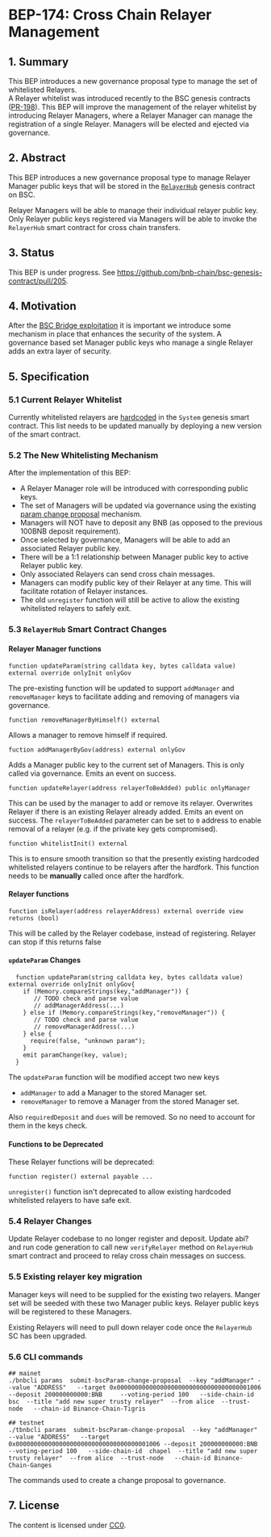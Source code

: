 # BEP-174: Cross Chain Relayer Management

## 1. Summary

This BEP introduces a new governance proposal type to manage the set of whitelisted Relayers.  
A Relayer whitelist was introduced recently to the BSC genesis contracts ([PR-198](https://github.com/bnb-chain/bsc-genesis-contract/pull/198)). 
This BEP will improve the management of the relayer whitelist by introducing Relayer Managers, where a Relayer Manager can manage the registration of a single Relayer. 
Managers will be elected and ejected via governance.

## 2. Abstract

This BEP introduces a new governance proposal type to manage Relayer Manager public keys that will be stored in the [`RelayerHub`](https://github.com/bnb-chain/bsc-genesis-contract/blob/71dcd4c409a68a6e084645a9f1f80adecd5a4269/contracts/RelayerHub.sol) genesis contract on BSC.  

Relayer Managers will be able to manage their individual relayer public key.  Only Relayer public keys registered via Managers will be able to invoke the `RelayerHub` smart contract for cross chain transfers.  


## 3. Status

This BEP is under progress. See https://github.com/bnb-chain/bsc-genesis-contract/pull/205.

## 4. Motivation

After the [BSC Bridge exploitation](https://github.com/verichains/public-audit-reports/discussions/17) it is important we introduce some mechanism in place that enhances the security of the system. A governance based set Manager public keys who manage a single Relayer adds an extra layer of security.


## 5. Specification


### 5.1 Current Relayer Whitelist

Currently whitelisted relayers are [hardcoded](https://github.com/bnb-chain/bsc-genesis-contract/blob/a8476b2aefba0a66db86311ab44d43d7e2df24fe/contracts/System.sol#L88) in the `System` genesis smart contract.  This list needs to be updated manually by deploying a new version of the smart contract.

### 5.2 The New Whitelisting Mechanism
After the implementation of this BEP:

- A Relayer Manager role will be introduced with corresponding public keys.   
- The set of Managers will be updated via governance using the existing [param change proposal](https://github.com/bnb-chain/bnb-chain.github.io/blob/master/docs/learn/bsc-gov-workflow.md#submit-cross-chain-param-change-proposal) mechanism.
- Managers will NOT have to deposit any BNB (as opposed to the previous 100BNB deposit requirement). 
- Once selected by governance, Managers will be able to add an associated Relayer public key.
- There will be a 1:1 relationship between Manager public key to active Relayer public key.
- Only associated Relayers can send cross chain messages. 
- Managers can modify public key of their Relayer at any time. This will facilitate rotation of Relayer instances.
- The old `unregister` function will still be active to allow the existing whitelisted relayers to safely exit.

### 5.3 `RelayerHub` Smart Contract Changes
#### Relayer Manager functions

```
function updateParam(string calldata key, bytes calldata value) external override onlyInit onlyGov
```
The pre-existing function will be updated to support `addManager` and `removeManager` keys to facilitate adding and removing of managers via governance.

```
function removeManagerByHimself() external
```
Allows a manager to remove himself if required.

```
fuction addManagerByGov(address) external onlyGov
```
Adds a Manager public key to the current set of Managers. This is only called via governance. Emits an event on success.

```
function updateRelayer(address relayerToBeAdded) public onlyManager
```
This can be used by the manager to add or remove its relayer. Overwrites Relayer if there is an existing Relayer already added. Emits an event on success. The `relayerToBeAdded` parameter can be set to `0` address to enable removal of a relayer (e.g. if the private key gets compromised).

```
function whitelistInit() external 
```
This is to ensure smooth transition so that the presently existing hardcoded whitelisted relayers continue to be relayers after the hardfork. This function needs to be **manually** called once after the hardfork.

#### Relayer functions
```
function isRelayer(address relayerAddress) external override view returns (bool)
```
This will be called by the Relayer codebase, instead of registering.  Relayer can stop if this returns false


#### `updateParam` Changes

```
  function updateParam(string calldata key, bytes calldata value) external override onlyInit onlyGov{
    if (Memory.compareStrings(key,"addManager")) {
       // TODO check and parse value
       // addManagerAddress(...)
    } else if (Memory.compareStrings(key,"removeManager")) {
       // TODO check and parse value
       // removeManagerAddress(...)
    } else {
      require(false, "unknown param");
    }
    emit paramChange(key, value);
  }
```
The `updateParam` function will be modified accept two new keys
- `addManager` to add a Manager to the stored Manager set.
- `removeManager` to remove a Manager from the stored Manager set.

Also `requiredDeposit` and `dues` will be removed. So no need to account for them in the keys check.

#### Functions to be Deprecated

These Relayer functions will be deprecated:
```
function register() external payable ...
```

`unregister()` function isn't deprecated to allow existing hardcoded whitelisted relayers to have safe exit.

### 5.4 Relayer Changes

Update Relayer codebase to no longer register and deposit. Update abi? and run code generation to call new `verifyRelayer` method on `RelayerHub` smart contract and proceed to relay cross chain messages on success.

### 5.5 Existing relayer key migration

Manager keys will need to be supplied for the existing two relayers.  Manger set will be seeded with these two Manager public keys.  Relayer public keys will be registered to these Managers.

Existing Relayers will need to pull down relayer code once the `RelayerHub` SC has been upgraded.

### 5.6 CLI commands
```
## mainet
./bnbcli params  submit-bscParam-change-proposal  --key "addManager" --value "ADDRESS"   --target 0x0000000000000000000000000000000000001006 --deposit 200000000000:BNB     --voting-period 100   --side-chain-id  bsc  --title "add new super trusty relayer"  --from alice  --trust-node   --chain-id Binance-Chain-Tigris

## testnet
./tbnbcli params  submit-bscParam-change-proposal  --key "addManager" --value "ADDRESS"   --target 0x0000000000000000000000000000000000001006 --deposit 200000000000:BNB     --voting-period 100   --side-chain-id  chapel  --title "add new super trusty relayer"  --from alice  --trust-node   --chain-id Binance-Chain-Ganges
```
The commands used to create a change proposal to governance.

## 7. License

The content is licensed under [CC0](https://creativecommons.org/publicdomain/zero/1.0/).
